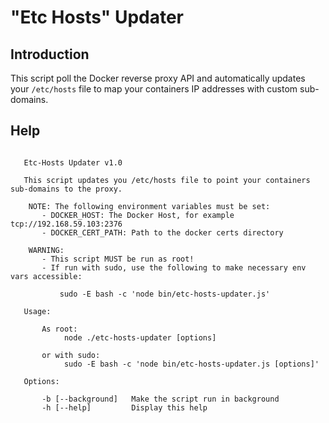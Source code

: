# "Etc Hosts" Updater

## Introduction

This script poll the Docker reverse proxy API and automatically 
updates your `/etc/hosts` file to map your containers IP addresses with custom 
sub-domains.

## Help

```

   Etc-Hosts Updater v1.0

   This script updates you /etc/hosts file to point your containers sub-domains to the proxy.

    NOTE: The following environment variables must be set:
       - DOCKER_HOST: The Docker Host, for example tcp://192.168.59.103:2376
       - DOCKER_CERT_PATH: Path to the docker certs directory
       
    WARNING:
       - This script MUST be run as root!
       - If run with sudo, use the following to make necessary env vars accessible:

           sudo -E bash -c 'node bin/etc-hosts-updater.js'

   Usage:

       As root: 
            node ./etc-hosts-updater [options]
       
       or with sudo:
            sudo -E bash -c 'node bin/etc-hosts-updater.js [options]' 

   Options:

       -b [--background]   Make the script run in background
       -h [--help]         Display this help
       
```



